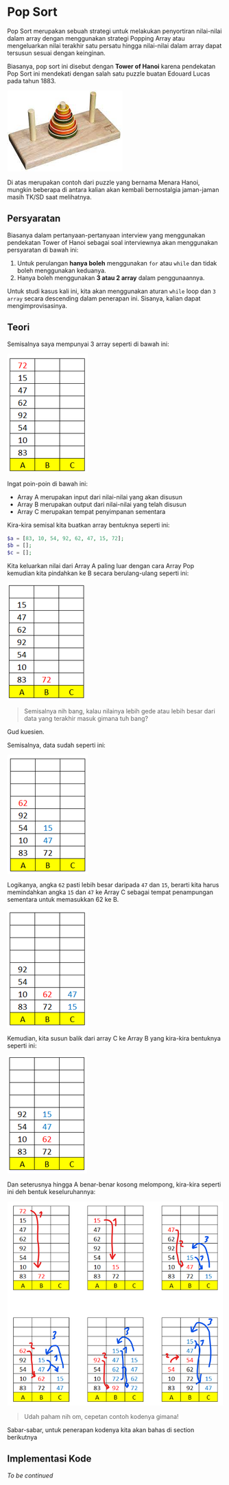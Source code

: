 # Pop Sort

Pop Sort merupakan sebuah strategi untuk melakukan penyortiran nilai-nilai dalam array dengan menggunakan strategi Popping Array atau mengeluarkan nilai terakhir satu persatu hingga nilai-nilai dalam array dapat tersusun sesuai dengan keinginan.

Biasanya, pop sort ini disebut dengan **Tower of Hanoi** karena pendekatan Pop Sort ini mendekati dengan salah satu puzzle buatan Edouard Lucas pada tahun 1883.

![tower_of_hanoi](./assets/tower_of_hanoi.jpeg)

Di atas merupakan contoh dari puzzle yang bernama Menara Hanoi, mungkin beberapa di antara kalian akan kembali bernostalgia jaman-jaman masih TK/SD saat melihatnya.

## Persyaratan

Biasanya dalam pertanyaan-pertanyaan interview yang menggunakan pendekatan Tower of Hanoi sebagai soal interviewnya akan menggunakan persyaratan di bawah ini:

1. Untuk perulangan **hanya boleh** menggunakan `for` atau `while` dan tidak boleh menggunakan keduanya.
2. Hanya boleh menggunakan **3 atau 2 array** dalam penggunaannya.

Untuk studi kasus kali ini, kita akan menggunakan aturan `while` loop dan `3 array` secara descending dalam penerapan ini. Sisanya, kalian dapat mengimprovisasinya.

## Teori

Semisalnya saya mempunyai 3 array seperti di bawah ini:

![popsort](./assets/popsort1.png)

Ingat poin-poin di bawah ini:
- Array A merupakan input dari nilai-nilai yang akan disusun
- Array B merupakan output dari nilai-nilai yang telah disusun
- Array C merupakan tempat penyimpanan sementara

Kira-kira semisal kita buatkan array bentuknya seperti ini:
```php
$a = [83, 10, 54, 92, 62, 47, 15, 72];
$b = [];
$c = [];
```

Kita keluarkan nilai dari Array A paling luar dengan cara Array Pop kemudian kita pindahkan ke B secara berulang-ulang seperti ini:

![popsort](./assets/popsort2.png)

> Semisalnya nih bang, kalau nilainya lebih gede atau lebih besar dari data yang terakhir masuk gimana tuh bang?

Gud kuesien.

Semisalnya, data sudah seperti ini:

![popsort](./assets/popsort3.png)

Logikanya, angka `62` pasti lebih besar daripada `47` dan `15`, berarti kita harus memindahkan angka `15` dan `47` ke Array C sebagai tempat penampungan sementara untuk memasukkan 62 ke B.

![popsort](./assets/popsort4.png)

Kemudian, kita susun balik dari array C ke Array B yang kira-kira bentuknya seperti ini:

![popsort](./assets/popsort5.png)

Dan seterusnya hingga A benar-benar kosong melompong, kira-kira seperti ini deh bentuk keseluruhannya:

![popsort](./assets/popsort_finale.png)

> Udah paham nih om, cepetan contoh kodenya gimana!

Sabar-sabar, untuk penerapan kodenya kita akan bahas di section berikutnya

## Implementasi Kode

*To be continued*
